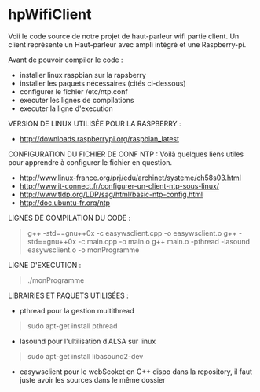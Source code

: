 hpWifiClient
============

Voii le code source de notre projet de haut-parleur wifi partie client.
Un client représente un Haut-parleur avec ampli intégré et une Raspberry-pi.

Avant de pouvoir compiler le code :
- installer linux raspbian sur la rapsberry
- installer les paquets nécessaires (cités ci-dessous)
- configurer le fichier /etc/ntp.conf 
- executer les lignes de compilations
- executer la ligne d'execution

VERSION DE LINUX UTILISÉE POUR LA RASPBERRY :
- http://downloads.raspberrypi.org/raspbian_latest

CONFIGURATION DU FICHIER DE CONF NTP :
Voilà quelques liens utiles pour apprendre à configurer le fichier en question.
- http://www.linux-france.org/prj/edu/archinet/systeme/ch58s03.html
- http://www.it-connect.fr/configurer-un-client-ntp-sous-linux/
- http://www.tldp.org/LDP/sag/html/basic-ntp-config.html
- http://doc.ubuntu-fr.org/ntp


LIGNES DE COMPILATION DU CODE : 

>g++ -std==gnu++0x -c easywsclient.cpp -o easywsclient.o
>g++ -std==gnu++0x -c main.cpp -o main.o
>g++ main.o -pthread -lasound easywsclient.o -o monProgramme


LIGNE D'EXECUTION :
>./monProgramme


LIBRAIRIES ET PAQUETS UTILISÉES :
- pthread pour la gestion multithread
>sudo apt-get install pthread

- lasound pour l'ultilisation d'ALSA sur linux
>sudo apt-get install libasound2-dev

- easywsclient pour le webScoket en C++
dispo dans la repository, il faut juste avoir les sources dans le même dossier
